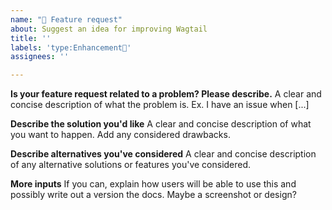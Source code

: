 ```yaml
---
name: "🚀 Feature request"
about: Suggest an idea for improving Wagtail
title: ''
labels: 'type:Enhancement🚀'
assignees: ''

---
```


**Is your feature request related to a problem? Please describe.**
A clear and concise description of what the problem is. Ex. I have an issue when [...]

**Describe the solution you'd like**
A clear and concise description of what you want to happen. Add any considered drawbacks.

**Describe alternatives you've considered**
A clear and concise description of any alternative solutions or features you've considered.

**More inputs**
If you can, explain how users will be able to use this and possibly write out a version the docs.
Maybe a screenshot or design?
